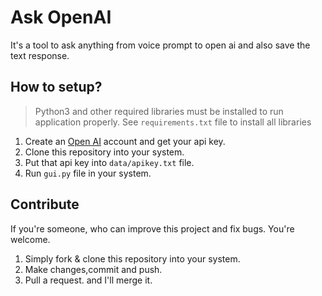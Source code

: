 # Ask OpenAI
It's a tool to ask anything from voice prompt to open ai and also save the text response.


## How to setup?
> Python3 and other required libraries must be installed to run application properly. See `requirements.txt` file to install all libraries
1. Create an [Open AI](https://beta.openai.com/playground) account and get your api key.
2. Clone this repository into your system.
3. Put that api key into `data/apikey.txt` file.
4. Run `gui.py` file in your system.

## Contribute
If you're someone, who can improve this project and fix bugs. You're welcome.
1. Simply fork & clone this repository into your system.
2. Make changes,commit and push.
3. Pull a request. and I'll merge it.